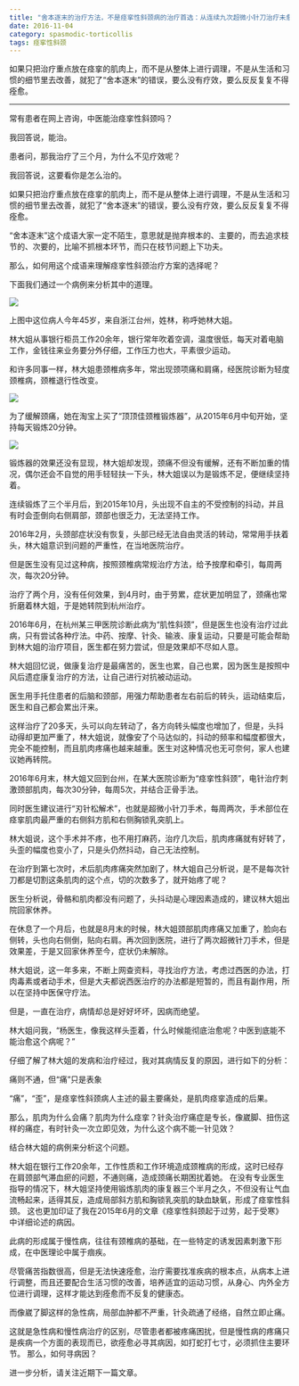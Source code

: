 ```yaml
---
title: "舍本逐末的治疗方法，不是痉挛性斜颈病的治疗首选：从连续九次超微小针刀治疗未愈，分析中医“治病必求于本”的意义（上篇）"
date: 2016-11-04
category: spasmodic-torticollis
tags: 痉挛性斜颈
---
```


如果只把治疗重点放在痉挛的肌肉上，而不是从整体上进行调理，不是从生活和习惯的细节里去改善，就犯了“舍本逐末”的错误，要么没有疗效，要么反反复复不得痊愈。

***

常有患者在网上咨询，中医能治痉挛性斜颈吗？

我回答说，能治。

患者问，那我治疗了三个月，为什么不见疗效呢？

我回答说，这要看你是怎么治的。

如果只把治疗重点放在痉挛的肌肉上，而不是从整体上进行调理，不是从生活和习惯的细节里去改善，就犯了“舍本逐末”的错误，要么没有疗效，要么反反复复不得痊愈。

“舍本逐末”这个成语大家一定不陌生，意思就是抛弃根本的、主要的，而去追求枝节的、次要的，比喻不抓根本环节，而只在枝节问题上下功夫。

那么，如何用这个成语来理解痉挛性斜颈治疗方案的选择呢？

下面我们通过一个病例来分析其中的道理。

![](/media/2016/11/04-01.jpg)

上图中这位病人今年45岁，来自浙江台州，姓林，称呼她林大姐。

林大姐从事银行柜员工作20余年，银行常年吹着空调，温度很低，每天对着电脑工作，金钱往来业务要分外仔细，工作压力也大，平素很少运动。

和许多同事一样，林大姐患颈椎病多年，常出现颈项痛和肩痛，经医院诊断为轻度颈椎病，颈椎退行性改变。

![](/media/2016/11/04-02.jpg)

为了缓解颈痛，她在淘宝上买了“顶顶佳颈椎锻炼器”，从2015年6月中旬开始，坚持每天锻炼20分钟。

![](/media/2016/11/04-03.jpg)

锻炼器的效果还没有显现，林大姐却发现，颈痛不但没有缓解，还有不断加重的情况，偶尔还会不自觉的用手轻轻扶一下头，林大姐误以为是锻炼不足，便继续坚持着。

连续锻炼了三个半月后，到2015年10月，头出现不自主的不受控制的抖动，并且有时会歪倒向右侧肩部，颈部也很乏力，无法坚持工作。

2016年2月，头颈部症状没有恢复，头部已经无法自由灵活的转动，常常用手扶着头，林大姐意识到问题的严重性，在当地医院治疗。

但是医生没有见过这种病，按照颈椎病常规治疗方法，给予按摩和牵引，每周两次，每次20分钟。

治疗了两个月，没有任何效果，到4月时，由于劳累，症状更加明显了，颈痛也常折磨着林大姐，于是她转院到杭州治疗。

2016年6月，在杭州某三甲医院诊断此病为“肌性斜颈”，但是医生也没有治疗过此病，只有尝试各种疗法。中药、按摩、针灸、输液、康复运动，只要是可能会帮助到林大姐的治疗项目，医生都在努力尝试，但是效果却不尽如人意。

林大姐回忆说，做康复治疗是最痛苦的，医生也累，自己也累，因为医生是按照中风后遗症康复治疗的方法，让自己进行对抗被动运动。

医生用手托住患者的后脑和颈部，用强力帮助患者左右前后的转头，运动结束后，医生和自己都会累出汗来。

这样治疗了20多天，头可以向左转动了，各方向转头幅度也增加了，但是，头抖动得却更加严重了，林大姐说，就像安了个马达似的，抖动的频率和幅度都很大，完全不能控制，而且肌肉疼痛也越来越重。医生对这种情况也无可奈何，家人也建议她再转院。

2016年6月末，林大姐又回到台州，在某大医院诊断为“痉挛性斜颈”，电针治疗刺激颈部肌肉，每次30分钟，每周5次，并结合正骨手法。

同时医生建议进行“刃针松解术”，也就是超微小针刀手术，每周两次，手术部位在痉挛肌肉最严重的右侧斜方肌和右侧胸锁乳突肌上。

林大姐说，这个手术并不疼，也不用打麻药，治疗几次后，肌肉疼痛就有好转了，头歪的幅度也变小了，只是头仍然抖动，自己无法控制。

在治疗到第七次时，术后肌肉疼痛突然加剧了，林大姐自己分析说，是不是每次针刀都是切割这条肌肉的这个点，切的次数多了，就开始疼了呢？

医生分析说，骨骼和肌肉都没有问题了，头抖动是心理因素造成的，建议林大姐出院回家休养。

在休息了一个月后，也就是8月末的时候，林大姐颈部肌肉疼痛又加重了，脸向右侧转，头也向右侧倒，贴向右肩。再次回到医院，进行了两次超微针刀手术，但是效果差，于是又回家休养至今，症状仍未解除。

林大姐说，这一年多来，不断上网查资料，寻找治疗方法，考虑过西医的办法，打肉毒素或者动手术，但是大夫都说西医治疗的办法都是短暂的，而且有副作用，所以在坚持中医保守疗法。

但是，一直在治疗，病情却总是好好坏坏，因病而绝望。

林大姐问我，“杨医生，像我这样头歪着，什么时候能彻底治愈呢？中医到底能不能治愈这个病呢？”

仔细了解了林大姐的发病和治疗经过，我对其病情反复的原因，进行如下的分析：

痛则不通，但“痛”只是表象

“痛”，“歪”，是痉挛性斜颈病人主述的最主要痛处，是肌肉痉挛造成的后果。

那么，肌肉为什么会痛？肌肉为什么痉挛？针灸治疗痛症是专长，像崴脚、扭伤这样的痛症，有时针灸一次立即见效，为什么这个病不能一针见效？

结合林大姐的病例来分析这个问题。

林大姐在银行工作20余年，工作性质和工作环境造成颈椎病的形成，这时已经存在肩颈部气滞血瘀的问题，不通则痛，造成颈痛长期困扰着她。
在没有专业医生指导的情况下，林大姐坚持使用锻炼肌肉的康复器三个半月之久，不但没有让气血流畅起来，适得其反，造成局部斜方肌和胸锁乳突肌的缺血缺氧，形成了痉挛性斜颈。
这也更加印证了我在2015年6月的文章《痉挛性斜颈起于过劳，起于受寒》中详细论述的病因。

此病的形成属于慢性病，往往有颈椎病的基础，在一些特定的诱发因素刺激下形成，在中医理论中属于痼疾。

尽管痛苦指数很高，但是无法快速痊愈，治疗需要找准疾病的根本点，从病本上进行调整，而且还要配合生活习惯的改善，培养适宜的运动习惯，从身心、内外全方位进行调理，这样才能达到痊愈而不反复的健康态。

而像崴了脚这样的急性病，局部血肿都不严重，针灸疏通了经络，自然立即止痛。

这就是急性病和慢性病治疗的区别，尽管患者都被疼痛困扰，但是慢性病的疼痛只是疾病一个方面的表现而已，欲痊愈必寻其病因，如打蛇打七寸，必须抓住主要环节。
那么，如何寻病因？

进一步分析，请关注近期下一篇文章。